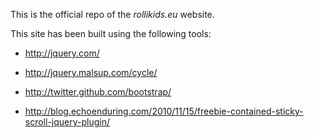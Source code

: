 This is the official repo of the *rollikids.eu* website.

This site has been built using the following tools:

- http://jquery.com/

- http://jquery.malsup.com/cycle/

- http://twitter.github.com/bootstrap/

- http://blog.echoenduring.com/2010/11/15/freebie-contained-sticky-scroll-jquery-plugin/
